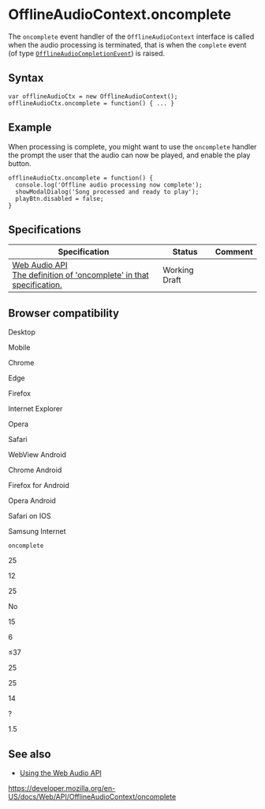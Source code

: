 # OfflineAudioContext.oncomplete

The `oncomplete` event handler of the `OfflineAudioContext` interface is called when the audio processing is terminated, that is when the `complete` event (of type [`OfflineAudioCompletionEvent`](../offlineaudiocompletionevent)) is raised.

## Syntax

    var offlineAudioCtx = new OfflineAudioContext();
    offlineAudioCtx.oncomplete = function() { ... }

## Example

When processing is complete, you might want to use the `oncomplete` handler the prompt the user that the audio can now be played, and enable the play button.

    offlineAudioCtx.oncomplete = function() {
      console.log('Offline audio processing now complete');
      showModalDialog('Song processed and ready to play');
      playBtn.disabled = false;
    }

## Specifications

<table><thead><tr class="header"><th>Specification</th><th>Status</th><th>Comment</th></tr></thead><tbody><tr class="odd"><td><a href="https://webaudio.github.io/web-audio-api/#dom-offlineaudiocontext-oncomplete">Web Audio API<br />
<span class="small">The definition of 'oncomplete' in that specification.</span></a></td><td><span class="spec-wd">Working Draft</span></td><td></td></tr></tbody></table>

## Browser compatibility

Desktop

Mobile

Chrome

Edge

Firefox

Internet Explorer

Opera

Safari

WebView Android

Chrome Android

Firefox for Android

Opera Android

Safari on IOS

Samsung Internet

`oncomplete`

25

12

25

No

15

6

≤37

25

25

14

?

1.5

## See also

- [Using the Web Audio API](../web_audio_api/using_web_audio_api)

<a href="https://developer.mozilla.org/en-US/docs/Web/API/OfflineAudioContext/oncomplete" class="_attribution-link">https://developer.mozilla.org/en-US/docs/Web/API/OfflineAudioContext/oncomplete</a>
